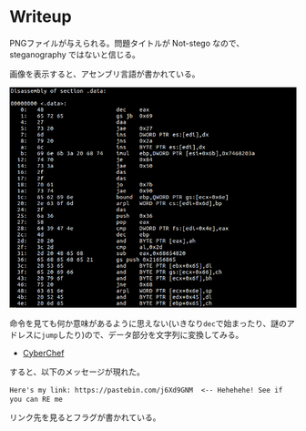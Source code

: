 # Writeup

PNGファイルが与えられる。問題タイトルが Not-stego なので、steganography ではないと信じる。

画像を表示すると、アセンブリ言語が書かれている。

![](./profile.png)

命令を見ても何か意味があるように思えない(いきなり`dec`で始まったり、謎のアドレスに`jump`したり)ので、データ部分を文字列に変換してみる。

* [CyberChef](https://gchq.github.io/CyberChef/#recipe=From_Hex('Auto')&input=NDg2NTcyNjUyNzczMjA2ZDc5MjA2YzY5NmU2YjNhMjA2ODc0NzQ3MDczM2EyZjJmNzA2MTczNzQ2NTYyNjk2ZTJlNjM2ZjZkMmY2YTM2NTg2NDM5NDc0ZTRkMjAyMDNjMmQyZDIwNDg2NTY4NjU2ODY1Njg2NTIxMjA1MzY1NjUyMDY5NjYyMDc5NmY3NTIwNjM2MTZlMjA1MjQ1MjA2ZDY1)

すると、以下のメッセージが現れた。

```
Here's my link: https://pastebin.com/j6Xd9GNM  <-- Hehehehe! See if you can RE me
```

リンク先を見るとフラグが書かれている。

<!-- pbctf{3nc0d1ng_w1th_ass3mbly} -->